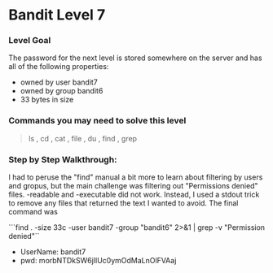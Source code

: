# Bandit Level 7

### Level Goal
The password for the next level is stored somewhere on the server and has all of the following properties:

- owned by user bandit7
- owned by group bandit6
- 33 bytes in size

### Commands you may need to solve this level
> ls , cd , cat , file , du , find , grep


### Step by Step Walkthrough:
I had to peruse the "find" manual a bit more to learn about filtering by users and gropus, but the main challenge was filtering out "Permissions denied" files. -readable and -executable did not work. Instead, I used a stdout trick to remove any files that returned the text I wanted to avoid. The final command was 

```find . -size 33c -user bandit7 -group "bandit6" 2>&1 | grep -v "Permission denied"``


* UserName: bandit7
* pwd: morbNTDkSW6jIlUc0ymOdMaLnOlFVAaj